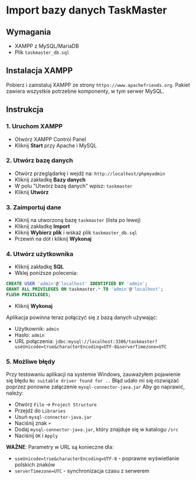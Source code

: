 # Import bazy danych TaskMaster

## Wymagania
- XAMPP z MySQL/MariaDB
- Plik `taskmaster_db.sql`

## Instalacja XAMPP
Pobierz i zainstaluj XAMPP ze strony `https://www.apachefriends.org`. Pakiet zawiera wszystkie potrzebne komponenty, w tym serwer MySQL.

## Instrukcja

### 1. Uruchom XAMPP
- Otwórz XAMPP Control Panel
- Kliknij **Start** przy Apache i MySQL

### 2. Utwórz bazę danych
- Otwórz przeglądarkę i wejdź na: `http://localhost/phpmyadmin`
- Kliknij zakładkę **Bazy danych**
- W polu "Utwórz bazę danych" wpisz: `taskmaster`
- Kliknij **Utwórz**

### 3. Zaimportuj dane
- Kliknij na utworzoną bazę `taskmaster` (lista po lewej)
- Kliknij zakładkę **Import**
- Kliknij **Wybierz plik** i wskaż plik `taskmaster_db.sql`
- Przewiń na dół i kliknij **Wykonaj**

### 4. Utwórz użytkownika
- Kliknij zakładkę **SQL**
- Wklej poniższe polecenia:
```sql
CREATE USER 'admin'@'localhost' IDENTIFIED BY 'admin';
GRANT ALL PRIVILEGES ON taskmaster.* TO 'admin'@'localhost';
FLUSH PRIVILEGES;
```
- Kliknij **Wykonaj**

Aplikacja powinna teraz połączyć się z bazą danych używając:
- Użytkownik: `admin`
- Hasło: `admin`
- URL połączenia: `jdbc:mysql://localhost:3306/taskmaster?useUnicode=true&characterEncoding=UTF-8&serverTimezone=UTC`

### 5. Możliwe błędy
Przy testowaniu aplikacji na systemie Windows, zauważyłem pojawienie się błędu `No suitable driver found for ..`
Błąd udało mi się rozwiązać poprzez ponowne załączenie `mysql-connector-java.jar` 
Aby go naprawić, należy:
- Otwórz `File` -> `Project Structure`
- Przejdź do `Libraries`
- Usuń `mysql-connector-java.jar`
- Naciśnij znak `+`
- Dodaj `mysql-connector-java.jar`, który znajduje się w katalogu `/src`
- Naciśnij `OK` i `Apply`

**WAŻNE**: Parametry w URL są konieczne dla:
- `useUnicode=true&characterEncoding=UTF-8` - poprawne wyświetlanie polskich znaków
- `serverTimezone=UTC` - synchronizacja czasu z serwerem
